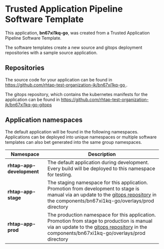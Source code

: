 # Trusted Application Pipeline Software Template

This application, **bn67xi1kq-go**, was created from a Trusted Application Pipeline Software Template.

The software templates create a new source and gitops deployment repositories with a sample source application. 

## Repositories

The source code for your application can be found in [https://github.com/rhtap-test-organization-jk/bn67xi1kq-go ](https://github.com/rhtap-test-organization-jk/bn67xi1kq-go ).
 
The gitops repository, which contains the kubernetes manifests for the application can be found in 
[https://github.com/rhtap-test-organization-jk/bn67xi1kq-go-gitops ](https://github.com/rhtap-test-organization-jk/bn67xi1kq-go-gitops ) 

## Application namespaces 

The default application will be found in the following namespaces. Applications can be deployed into unique namespaces or multiple software templates can also bet generated into the same group namespaces.  

|  Namespace   |  Description   |  
| -------- | -------- |   
| **rhtap-app-development** | The default application during development. Every build will be deployed to this namespace for testing. | 
| **rhtap-app-stage** | The staging namespace for this application. Promotion from development to stage is manual via an update to the [gitops repository](https://github.com/rhtap-test-organization-jk/bn67xi1kq-go-gitops ) in the components/bn67xi1kq-go/overlays/prod directory |  
| **rhtap-app-prod** | The production namespace for this application. Promotion from stage to production is manual via an update to the [gitops repository](https://github.com/rhtap-test-organization-jk/bn67xi1kq-go-gitops ) in the components/bn67xi1kq-go/overlays/prod directory | 